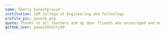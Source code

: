 ```yaml
---
name: Shetty Ganeshprasad
institution: SDM College of Engineering and Technology 
profile_pic: ganesh.png 
quote: Thanks to all teachers and my dear friends who encouraged and motivated me to get here. I'm going to miss you all!!!
github_user: ganeshShetty98
---
```

